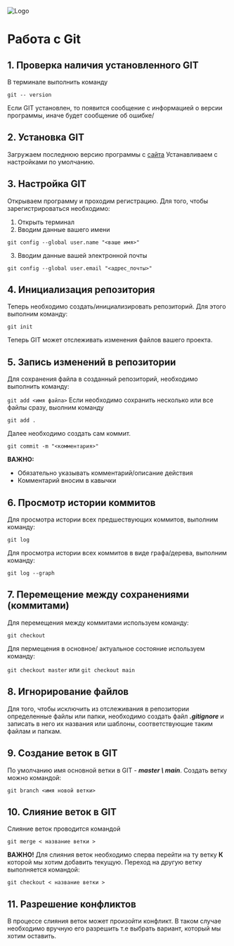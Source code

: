 ![Logo](Git-Logo-2Color.png)
# Работа с  Git 
## 1. Проверка наличия установленного GIT 
 В терминале выполнить команду 
 
 `git -- version`

Если GIT установлен, то появится сообщение с информацией о версии программы, иначе будет сообщение об ошибке/

## 2. Установка GIT
 Загружаем последнюю версию программы с 
  [сайта](https://git-scm.com/download/)
 Устанавливаем с настройками по умолчанию.

## 3. Настройка GIT
Открываем программу и проходим регистрацию.
Для того, чтобы зарегистрироваться необходимо:

1. Открыть терминал
2. Вводим данные вашего имени 

`git config --global user.name "<ваше имя>"`

3. Вводим данные вашей электронной почты

`git config --global user.email "<адрес_почты>"`

## 4. Инициализация репозитория

Теперь необходимо создать/инициализировать репозиторий.
Для этого выполним команду:

`git init`

Теперь GIT может отслеживать изменения файлов вашего проекта.

## 5. Запись изменений в репозитории

Для сохранения файла в созданный репозиторий, необходимо выполнить команду:

`
 git add <имя файла>
`
Если необходимо сохранить несколько или все файлы сразу, выолним команду 

`
 git add .
`

Далее необходимо создать сам коммит.

`
git commit -m "<комментария>"
`

 **ВАЖНО:** 

* Обязательно указывать комментарий/описание действия
* Комментарий вносим в кавычки

## 6. Просмотр истории коммитов
Для просмотра истории всех предшествующих коммитов, выполним команду:

 `
git log
 `

Для просмотра истории всех коммитов в виде графа/дерева, выполним команду:
 
 `
git log --graph
 `
## 7. Перемещение между сохранениями (коммитами)

Для перемещения между коммитами используем команду:

`
git checkout
 `

 Для пермещения в основное/ актуальное состояние используем команду:

 `
git checkout master
 `  или  `
git checkout main
 `

 ## 8. Игнорирование файлов
Для того, чтобы исключить из отслеживания в репозитории определенные файлы или папки, необходимо создать файл ***.gitignore*** и записать в него их названия или шаблоны, соответствующие таким файлам и папкам.

## 9. Создание веток в GIT
По умолчанию имя основной ветки в GIT - ***master \ main***.
 Создать ветку можно командой:
  ```
git branch <имя новой ветки>
  ```

## 10. Слияние веток в GIT

Слияние веток проводится командой 
```
git merge < название ветки >
  ```
 **ВАЖНО!**
 Для слияния веток необходимо сперва перейти на ту ветку  **К** которой мы хотим добавить текущую. 
 Переход на другую ветку выполняется командой:

 ```
git checkout < название ветки >
  ```

  ## 11. Разрешение конфликтов

  В процессе слияния веток может произойти конфликт.
  В таком случае необходимо вручную его разрешить т.е выбрать вариант, который мы хотим оставить.
   